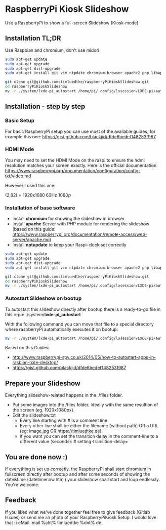 # RaspberryPi Kiosk Slideshow
Use a RaspberryPi to show a full-screen Slideshow (Kiosk-mode)


## Installation TL;DR
Use Raspbian and chromium, don't use midori
```bash
sudo apt-get update
sudo apt-get upgrade
sudo apt-get dist-upgrade
sudo apt-get install git vim ntpdate chromium-browser apache2 php libapache2-mod-php -y

git clone git@github.com:timluedtke/raspberryPiKioskSlideshow.git
cd raspberryPiKioskSlideshow
mv -r ./system/lxde-pi_autostart /home/pi/.config/lxsession/LXDE-pi/autostart
```

## Installation - step by step
### Basic Setup
For basic RaspberryPi setup you can use most of the available guides, for example this one:
https://gist.github.com/blackjid/dfde6bedef148253f987

### HDMI Mode
You may need to set the HDMI Mode on the raspi to ensure the hdmi resolution matches your screen exactly. Here is the official documentation:
https://www.raspberrypi.org/documentation/configuration/config-txt/video.md

However I used this one:

(2,82) = 1920x1080	60Hz	1080p

### Installation of base software
- Install **chromium** for showing the slideshow in browser
- Install **apache** Server with PHP module for rendering the slideshow (based on this guide: https://www.raspberrypi.org/documentation/remote-access/web-server/apache.md) 
- Install **nptupdate** to keep your Raspi-clock set correctly

```bash
sudo apt-get update
sudo apt-get upgrade
sudo apt-get dist-upgrade
sudo apt-get install git vim ntpdate chromium-browser apache2 php libapache2-mod-php -y

git clone git@github.com:timluedtke/raspberryPiKioskSlideshow.git
cd raspberryPiKioskSlideshow
mv -r ./system/lxde-pi_autostart /home/pi/.config/lxsession/LXDE-pi/autostart
```

### Autostart Slideshow on bootup
To autostart this slideshow directly after bootup there is a ready-to-go file in this repo: ./system/**lxde-pi_autostart**


With the following command you can move that file to a special directory where raspberryPi automatically executes it on bootup:
```bash
mv -r ./system/lxde-pi_autostart /home/pi/.config/lxsession/LXDE-pi/autostart
```

Based on this Guides: 
- http://www.raspberrypi-spy.co.uk/2014/05/how-to-autostart-apps-in-rasbian-lxde-desktop/
- https://gist.github.com/blackjid/dfde6bedef148253f987

## Prepare your Slideshow
Everything slideshow-related happens in the ./files folder.
- Put some images into the /files folder. Ideally with the same resultion of the screen (eg. 1920x1080px). 
- Edit the slideshow.txt
    - Every line starting with # is a comment line
    - Every other line shall be either the filename (without path) OR a URL (eg: image.jpg OR https://timluedtke.de)
    - if you want you can set the transition delay in the comment-line to a different value (seconds): # setting-transition-delay=
    
## You are done now :)
If everything is set up correctly, the RaspberryPi shall start chromium in fullscreen directly after bootup and after some seconds of showing the date&time (datetimenow.html) your slideshow shall start and loop endlessly. You're welcome.

## Feedback
If you liked what we've done together feel free to give feedback (Gitlab Issues) or send me an photo of your RaspberryPiKiosk Setup. I would love that :) eMail: mail %aht% timluedtke %dot% de

